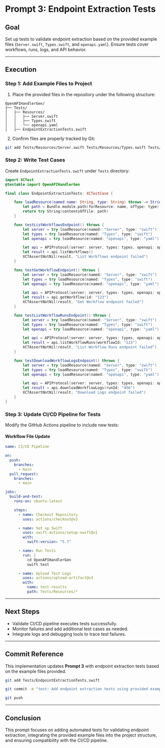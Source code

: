 # Prompt 3: Endpoint Extraction Tests

## Goal
Set up tests to validate endpoint extraction based on the provided example files (`Server.swift`, `Types.swift`, and `openapi.yaml`). Ensure tests cover workflows, runs, logs, and API behavior.

---

## Execution

### Step 1: Add Example Files to Project
1. Place the provided files in the repository under the following structure:
```
OpenAPIHandlerGen/
├── Tests/
│   ├── Resources/
│   │   ├── Server.swift
│   │   ├── Types.swift
│   │   └── openapi.yaml
│   ├── EndpointExtractionTests.swift
```
2. Confirm files are properly tracked by Git:
```bash
git add Tests/Resources/Server.swift Tests/Resources/Types.swift Tests/Resources/openapi.yaml
```

### Step 2: Write Test Cases
Create `EndpointExtractionTests.swift` under `Tests` directory:
```swift
import XCTest
@testable import OpenAPIHandlerGen

final class EndpointExtractionTests: XCTestCase {

    func loadResource(named name: String, type: String) throws -> String {
        let path = Bundle.module.path(forResource: name, ofType: type)!
        return try String(contentsOfFile: path)
    }

    func testListWorkflowsEndpoint() throws {
        let server = try loadResource(named: "Server", type: "swift")
        let types = try loadResource(named: "Types", type: "swift")
        let openapi = try loadResource(named: "openapi", type: "yaml")

        let api = APIProtocol(server: server, types: types, openapi: openapi)
        let result = api.listWorkflows()
        XCTAssertNotNil(result, "List Workflows endpoint failed")
    }

    func testGetWorkflowEndpoint() throws {
        let server = try loadResource(named: "Server", type: "swift")
        let types = try loadResource(named: "Types", type: "swift")
        let openapi = try loadResource(named: "openapi", type: "yaml")

        let api = APIProtocol(server: server, types: types, openapi: openapi)
        let result = api.getWorkflow(id: "123")
        XCTAssertNotNil(result, "Get Workflow endpoint failed")
    }

    func testListWorkflowRunsEndpoint() throws {
        let server = try loadResource(named: "Server", type: "swift")
        let types = try loadResource(named: "Types", type: "swift")
        let openapi = try loadResource(named: "openapi", type: "yaml")

        let api = APIProtocol(server: server, types: types, openapi: openapi)
        let result = api.listWorkflowRuns(workflowId: "123")
        XCTAssertNotNil(result, "List Workflow Runs endpoint failed")
    }

    func testDownloadWorkflowLogsEndpoint() throws {
        let server = try loadResource(named: "Server", type: "swift")
        let types = try loadResource(named: "Types", type: "swift")
        let openapi = try loadResource(named: "openapi", type: "yaml")

        let api = APIProtocol(server: server, types: types, openapi: openapi)
        let result = api.downloadWorkflowLogs(runId: "456")
        XCTAssertNotNil(result, "Download Logs endpoint failed")
    }
}
```

### Step 3: Update CI/CD Pipeline for Tests
Modify the GitHub Actions pipeline to include new tests:

#### Workflow File Update
```yaml
name: CI/CD Pipeline

on:
  push:
    branches:
      - main
  pull_request:
    branches:
      - main

jobs:
  build-and-test:
    runs-on: ubuntu-latest

    steps:
      - name: Checkout Repository
        uses: actions/checkout@v3

      - name: Set up Swift
        uses: swift-actions/setup-swift@v1
        with:
          swift-version: "5.7"

      - name: Run Tests
        run: |
          cd OpenAPIHandlerGen
          swift test

      - name: Upload Test Logs
        uses: actions/upload-artifact@v3
        with:
          name: test-results
          path: Tests/Resources/*
```

---

## Next Steps
- Validate CI/CD pipeline executes tests successfully.
- Monitor failures and add additional test cases as needed.
- Integrate logs and debugging tools to trace test failures.

---

## Commit Reference
This implementation updates **Prompt 3** with endpoint extraction tests based on the example files provided.

```bash
git add Tests/EndpointExtractionTests.swift

git commit -m "test: Add endpoint extraction tests using provided examples. References #13."

git push
```

---

## Conclusion
This prompt focuses on adding automated tests for validating endpoint extraction, integrating the provided example files into the project structure, and ensuring compatibility with the CI/CD pipeline.

